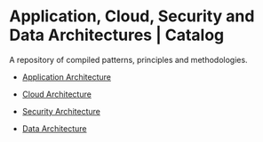# Application, Cloud, Security and Data Architectures | Catalog

A repository of compiled patterns, principles and methodologies.

* [Application Architecture](./application/README.md)

* [Cloud Architecture](./cloud/README.md)

* [Security Architecture](./security/README.md)

* [Data Architecture](./data/README.md)
